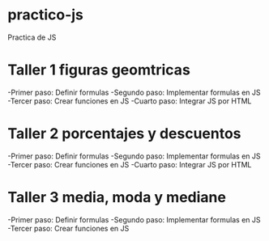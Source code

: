 # practico-js
Practica de JS

# Taller 1 figuras geomtricas

-Primer paso: Definir formulas
-Segundo paso: Implementar formulas en JS
-Tercer paso: Crear funciones en JS
-Cuarto paso: Integrar JS por HTML 

# Taller 2 porcentajes y descuentos

-Primer paso: Definir formulas
-Segundo paso: Implementar formulas en JS
-Tercer paso: Crear funciones en JS
-Cuarto paso: Integrar JS por HTML 

# Taller 3 media, moda y mediane

-Primer paso: Definir formulas
-Segundo paso: Implementar formulas en JS
-Tercer paso: Crear funciones en JS
